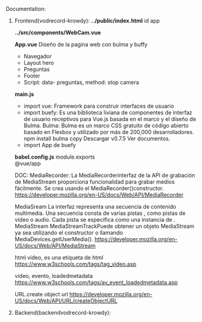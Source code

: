 Documentation:
1. 	Frontend(vodrecord-krowdy): 
	**../public/index.html**
		id app

	**../src/components/WebCam.vue**

	
	**App.vue**
	Diseño de la pagina web con bulma y buffy
	- Navegador
	- Layout hero
	- Preguntas
	- Footer
	- Script: data- preguntas, method: stop camera

	**main.js**
	- import vue: Framework para construir interfaces de usuario 
	- import buefy: Es una biblioteca liviana de componentes de interfaz de usuario receptivos para Vue.js basada en el marco y el diseño de Bulma.
	Bulma: Bulma es un marco CSS gratuito de código abierto basado en Flexbox y utilizado por más de 200,000 desarrolladores. npm install bulma copy Descargar v0.7.5 Ver documentos.
	- import App de buefy

	**babel.config.js**
		module.exports 	
		@vue/app

	DOC:
	MediaRecorder:
	La MediaRecorderinterfaz de la API de grabación de MediaStream proporciona funcionalidad para grabar medios fácilmente. Se crea usando el MediaRecorder()constructor.
	https://developer.mozilla.org/en-US/docs/Web/API/MediaRecorder

	MediaSream
	La interfaz representa una secuencia de contenido multimedia. Una secuencia consta de varias pistas , como pistas de video o audio. Cada pista se especifica como una instancia de . MediaStream MediaStreamTrackPuede obtener un objeto MediaStream ya sea utilizando el constructor o llamando MediaDevices.getUserMedia().
	https://developer.mozilla.org/en-US/docs/Web/API/MediaStream

	html
	video, es una etiqueta de html
	https://www.w3schools.com/tags/tag_video.asp

	video, evento, loadedmetadata
	https://www.w3schools.com/tags/av_event_loadedmetadata.asp

	URL.create object url
	https://developer.mozilla.org/en-US/docs/Web/API/URL/createObjectURL

2. 	Backend(backendvodrecord-krowdy):